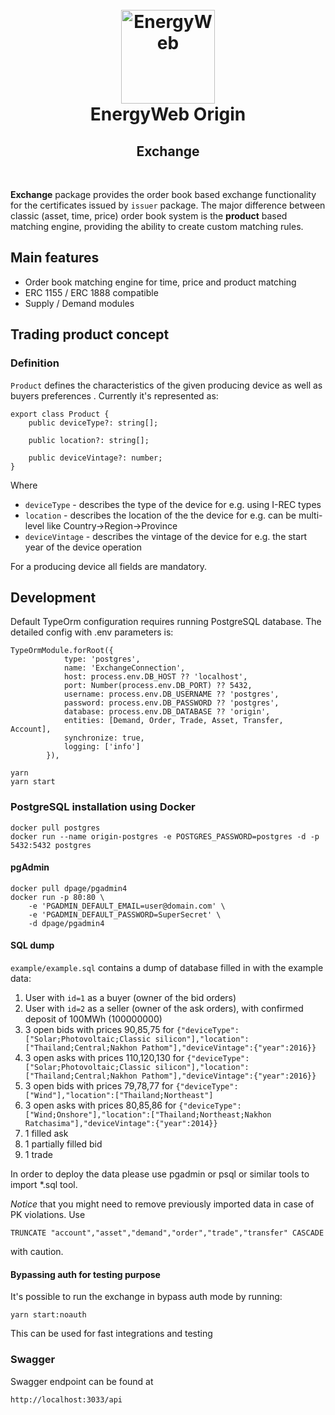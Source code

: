 <h1 align="center">
  <br>
  <a href="https://www.energyweb.org/"><img src="https://www.energyweb.org/wp-content/uploads/2019/04/logo-brand.png" alt="EnergyWeb" width="150"></a>
  <br>
  EnergyWeb Origin
  <br>
  <h2 align="center">Exchange</h2>
  <br>
</h1>

**Exchange** package provides the order book based exchange functionality for the certificates issued by `issuer` package. The major difference between classic (asset, time, price) order book system is the **product** based matching engine, providing the ability to create custom matching rules.

## Main features

-   Order book matching engine for time, price and product matching
-   ERC 1155 / ERC 1888 compatible
-   Supply / Demand modules

## Trading product concept

### Definition

`Product` defines the characteristics of the given producing device as well as buyers preferences . Currently it's represented as:

```
export class Product {
    public deviceType?: string[];

    public location?: string[];

    public deviceVintage?: number;
}
```

Where

-   `deviceType` - describes the type of the device for e.g. using I-REC types
-   `location` - describes the location of the the device for e.g. can be multi-level like Country->Region->Province
-   `deviceVintage` - describes the vintage of the device for e.g. the start year of the device operation

For a producing device all fields are mandatory.

## Development

Default TypeOrm configuration requires running PostgreSQL database. The detailed config with .env parameters is:

```
TypeOrmModule.forRoot({
            type: 'postgres',
            name: 'ExchangeConnection',
            host: process.env.DB_HOST ?? 'localhost',
            port: Number(process.env.DB_PORT) ?? 5432,
            username: process.env.DB_USERNAME ?? 'postgres',
            password: process.env.DB_PASSWORD ?? 'postgres',
            database: process.env.DB_DATABASE ?? 'origin',
            entities: [Demand, Order, Trade, Asset, Transfer, Account],
            synchronize: true,
            logging: ['info']
        }),
```

```
yarn
yarn start
```

### PostgreSQL installation using Docker

```
docker pull postgres
docker run --name origin-postgres -e POSTGRES_PASSWORD=postgres -d -p 5432:5432 postgres
```

#### pgAdmin

```
docker pull dpage/pgadmin4
docker run -p 80:80 \
    -e 'PGADMIN_DEFAULT_EMAIL=user@domain.com' \
    -e 'PGADMIN_DEFAULT_PASSWORD=SuperSecret' \
    -d dpage/pgadmin4
```

#### SQL dump

`example/example.sql` contains a dump of database filled in with the example data:

1. User with `id=1` as a buyer (owner of the bid orders)
2. User with `id=2` as a seller (owner of the ask orders), with confirmed deposit of 100MWh (100000000)
3. 3 open bids with prices 90,85,75 for `{"deviceType":["Solar;Photovoltaic;Classic silicon"],"location":["Thailand;Central;Nakhon Pathom"],"deviceVintage":{"year":2016}}`
4. 3 open asks with prices 110,120,130 for `{"deviceType":["Solar;Photovoltaic;Classic silicon"],"location":["Thailand;Central;Nakhon Pathom"],"deviceVintage":{"year":2016}}`
5. 3 open bids with prices 79,78,77 for `{"deviceType":["Wind"],"location":["Thailand;Northeast"]`
6. 3 open asks with prices 80,85,86 for `{"deviceType":["Wind;Onshore"],"location":["Thailand;Northeast;Nakhon Ratchasima"],"deviceVintage":{"year":2014}}`
7. 1 filled ask
8. 1 partially filled bid
9. 1 trade

In order to deploy the data please use pgadmin or psql or similar tools to import \*.sql tool.

_Notice_ that you might need to remove previously imported data in case of PK violations. Use

```
TRUNCATE "account","asset","demand","order","trade","transfer" CASCADE
```

with caution.

#### Bypassing auth for testing purpose

It's possible to run the exchange in bypass auth mode by running:

```
yarn start:noauth
```

This can be used for fast integrations and testing

### Swagger

Swagger endpoint can be found at

`http://localhost:3033/api`

